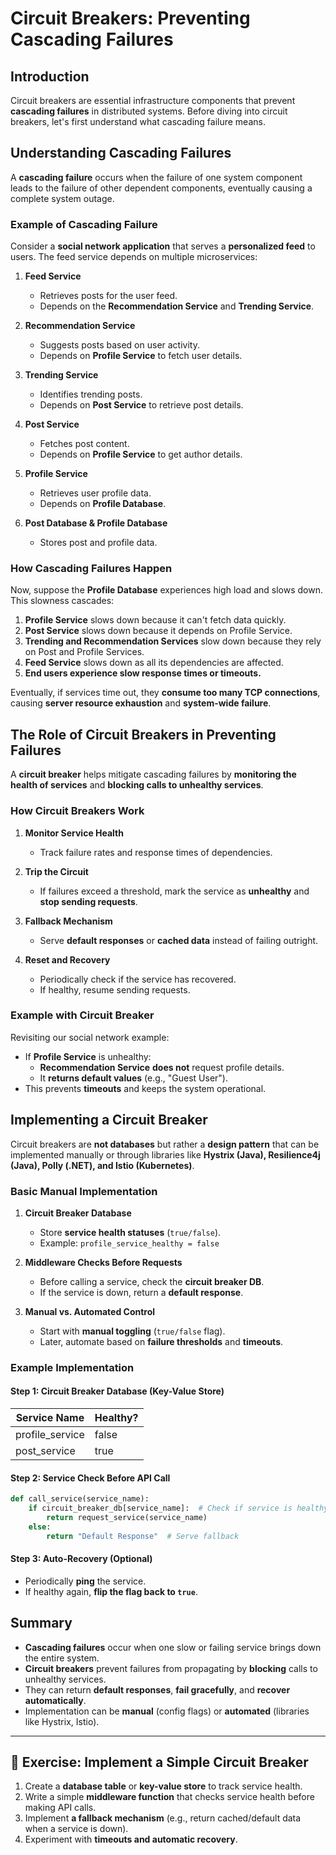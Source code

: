 # Circuit Breakers: Preventing Cascading Failures

## Introduction

Circuit breakers are essential infrastructure components that prevent **cascading failures** in distributed systems. Before diving into circuit breakers, let's first understand what cascading failure means.

## Understanding Cascading Failures

A **cascading failure** occurs when the failure of one system component leads to the failure of other dependent components, eventually causing a complete system outage.

### Example of Cascading Failure

Consider a **social network application** that serves a **personalized feed** to users. The feed service depends on multiple microservices:

1. **Feed Service**

   - Retrieves posts for the user feed.
   - Depends on the **Recommendation Service** and **Trending Service**.

2. **Recommendation Service**

   - Suggests posts based on user activity.
   - Depends on **Profile Service** to fetch user details.

3. **Trending Service**

   - Identifies trending posts.
   - Depends on **Post Service** to retrieve post details.

4. **Post Service**

   - Fetches post content.
   - Depends on **Profile Service** to get author details.

5. **Profile Service**

   - Retrieves user profile data.
   - Depends on **Profile Database**.

6. **Post Database & Profile Database**
   - Stores post and profile data.

### How Cascading Failures Happen

Now, suppose the **Profile Database** experiences high load and slows down. This slowness cascades:

1. **Profile Service** slows down because it can't fetch data quickly.
2. **Post Service** slows down because it depends on Profile Service.
3. **Trending and Recommendation Services** slow down because they rely on Post and Profile Services.
4. **Feed Service** slows down as all its dependencies are affected.
5. **End users experience slow response times or timeouts.**

Eventually, if services time out, they **consume too many TCP connections**, causing **server resource exhaustion** and **system-wide failure**.

## The Role of Circuit Breakers in Preventing Failures

A **circuit breaker** helps mitigate cascading failures by **monitoring the health of services** and **blocking calls to unhealthy services**.

### How Circuit Breakers Work

1. **Monitor Service Health**

   - Track failure rates and response times of dependencies.

2. **Trip the Circuit**

   - If failures exceed a threshold, mark the service as **unhealthy** and **stop sending requests**.

3. **Fallback Mechanism**

   - Serve **default responses** or **cached data** instead of failing outright.

4. **Reset and Recovery**
   - Periodically check if the service has recovered.
   - If healthy, resume sending requests.

### Example with Circuit Breaker

Revisiting our social network example:

- If **Profile Service** is unhealthy:
  - **Recommendation Service** **does not** request profile details.
  - It **returns default values** (e.g., "Guest User").
- This prevents **timeouts** and keeps the system operational.

## Implementing a Circuit Breaker

Circuit breakers are **not databases** but rather a **design pattern** that can be implemented manually or through libraries like **Hystrix (Java), Resilience4j (Java), Polly (.NET), and Istio (Kubernetes)**.

### Basic Manual Implementation

1. **Circuit Breaker Database**

   - Store **service health statuses** (`true/false`).
   - Example: `profile_service_healthy = false`

2. **Middleware Checks Before Requests**

   - Before calling a service, check the **circuit breaker DB**.
   - If the service is down, return a **default response**.

3. **Manual vs. Automated Control**
   - Start with **manual toggling** (`true/false` flag).
   - Later, automate based on **failure thresholds** and **timeouts**.

### Example Implementation

#### Step 1: Circuit Breaker Database (Key-Value Store)

| Service Name    | Healthy? |
| --------------- | -------- |
| profile_service | false    |
| post_service    | true     |

#### Step 2: Service Check Before API Call

```python
def call_service(service_name):
    if circuit_breaker_db[service_name]:  # Check if service is healthy
        return request_service(service_name)
    else:
        return "Default Response"  # Serve fallback
```

#### Step 3: Auto-Recovery (Optional)

- Periodically **ping** the service.
- If healthy again, **flip the flag back to `true`**.

## Summary

- **Cascading failures** occur when one slow or failing service brings down the entire system.
- **Circuit breakers** prevent failures from propagating by **blocking** calls to unhealthy services.
- They can return **default responses**, **fail gracefully**, and **recover automatically**.
- Implementation can be **manual** (config flags) or **automated** (libraries like Hystrix, Istio).

---

## 🚀 Exercise: Implement a Simple Circuit Breaker

1. Create a **database table** or **key-value store** to track service health.
2. Write a simple **middleware function** that checks service health before making API calls.
3. Implement **a fallback mechanism** (e.g., return cached/default data when a service is down).
4. Experiment with **timeouts and automatic recovery**.

```

```
